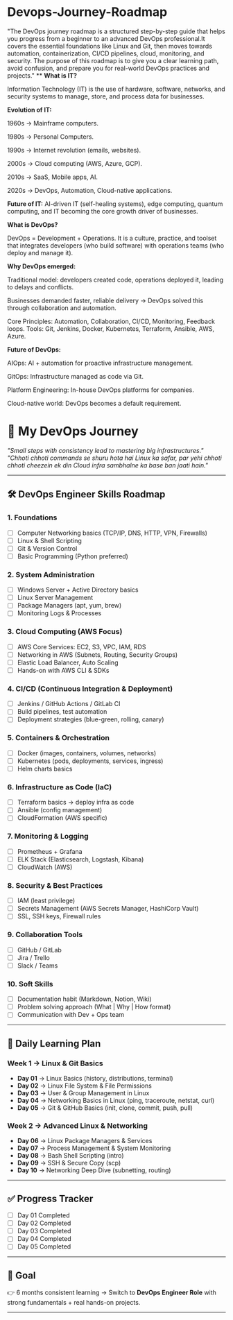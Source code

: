 # Devops-Journey-Roadmap
"The DevOps journey roadmap is a structured step-by-step guide that helps you progress from a beginner to an advanced DevOps professional.It covers the essential foundations like Linux and Git, then moves towards automation, containerization, CI/CD pipelines, cloud, monitoring, and security. The purpose of this roadmap is to give you a clear learning path, avoid confusion, and prepare you for real-world DevOps practices and projects."
**
**What is IT?**

Information Technology (IT) is the use of hardware, software, networks, and security systems to manage, store, and process data for businesses.

**Evolution of IT:**

1960s → Mainframe computers.

1980s → Personal Computers.

1990s → Internet revolution (emails, websites).

2000s → Cloud computing (AWS, Azure, GCP).

2010s → SaaS, Mobile apps, AI.

2020s → DevOps, Automation, Cloud-native applications.

**Future of IT:**
AI-driven IT (self-healing systems), edge computing, quantum computing, and IT becoming the core growth driver of businesses.

**What is DevOps?**

DevOps = Development + Operations.
It is a culture, practice, and toolset that integrates developers (who build software) with operations teams (who deploy and manage it).

**Why DevOps emerged:**

Traditional model: developers created code, operations deployed it, leading to delays and conflicts.

Businesses demanded faster, reliable delivery → DevOps solved this through collaboration and automation.

Core Principles: Automation, Collaboration, CI/CD, Monitoring, Feedback loops.
Tools: Git, Jenkins, Docker, Kubernetes, Terraform, Ansible, AWS, Azure.

**Future of DevOps:**

AIOps: AI + automation for proactive infrastructure management.

GitOps: Infrastructure managed as code via Git.

Platform Engineering: In-house DevOps platforms for companies.

Cloud-native world: DevOps becomes a default requirement.


# 🚀 My DevOps Journey

*"Small steps with consistency lead to mastering big infrastructures."*  
*"Chhoti chhoti commands se shuru hota hai Linux ka safar, par yehi chhoti chhoti cheezein ek din Cloud infra sambhalne ka base ban jaati hain."*

---

## 🛠 DevOps Engineer Skills Roadmap

### 1. Foundations
- [ ] Computer Networking basics (TCP/IP, DNS, HTTP, VPN, Firewalls)  
- [ ] Linux & Shell Scripting  
- [ ] Git & Version Control  
- [ ] Basic Programming (Python preferred)  

### 2. System Administration
- [ ] Windows Server + Active Directory basics  
- [ ] Linux Server Management  
- [ ] Package Managers (apt, yum, brew)  
- [ ] Monitoring Logs & Processes  

### 3. Cloud Computing (AWS Focus)
- [ ] AWS Core Services: EC2, S3, VPC, IAM, RDS  
- [ ] Networking in AWS (Subnets, Routing, Security Groups)  
- [ ] Elastic Load Balancer, Auto Scaling  
- [ ] Hands-on with AWS CLI & SDKs  

### 4. CI/CD (Continuous Integration & Deployment)
- [ ] Jenkins / GitHub Actions / GitLab CI  
- [ ] Build pipelines, test automation  
- [ ] Deployment strategies (blue-green, rolling, canary)  

### 5. Containers & Orchestration
- [ ] Docker (images, containers, volumes, networks)  
- [ ] Kubernetes (pods, deployments, services, ingress)  
- [ ] Helm charts basics  

### 6. Infrastructure as Code (IaC)
- [ ] Terraform basics → deploy infra as code  
- [ ] Ansible (config management)  
- [ ] CloudFormation (AWS specific)  

### 7. Monitoring & Logging
- [ ] Prometheus + Grafana  
- [ ] ELK Stack (Elasticsearch, Logstash, Kibana)  
- [ ] CloudWatch (AWS)  

### 8. Security & Best Practices
- [ ] IAM (least privilege)  
- [ ] Secrets Management (AWS Secrets Manager, HashiCorp Vault)  
- [ ] SSL, SSH keys, Firewall rules  

### 9. Collaboration Tools
- [ ] GitHub / GitLab  
- [ ] Jira / Trello  
- [ ] Slack / Teams  

### 10. Soft Skills
- [ ] Documentation habit (Markdown, Notion, Wiki)  
- [ ] Problem solving approach (What | Why | How format)  
- [ ] Communication with Dev + Ops team  

---

## 📅 Daily Learning Plan

### Week 1 → Linux & Git Basics
- **Day 01** → Linux Basics (history, distributions, terminal)  
- **Day 02** → Linux File System & File Permissions  
- **Day 03** → User & Group Management in Linux  
- **Day 04** → Networking Basics in Linux (ping, traceroute, netstat, curl)  
- **Day 05** → Git & GitHub Basics (init, clone, commit, push, pull)  

### Week 2 → Advanced Linux & Networking
- **Day 06** → Linux Package Managers & Services  
- **Day 07** → Process Management & System Monitoring  
- **Day 08** → Bash Shell Scripting (intro)  
- **Day 09** → SSH & Secure Copy (scp)  
- **Day 10** → Networking Deep Dive (subnetting, routing)  

---

## ✅ Progress Tracker
- [ ] Day 01 Completed  
- [ ] Day 02 Completed  
- [ ] Day 03 Completed  
- [ ] Day 04 Completed  
- [ ] Day 05 Completed  

---

## 🌟 Goal
👉 6 months consistent learning → Switch to **DevOps Engineer Role** with strong fundamentals + real hands-on projects.

---




